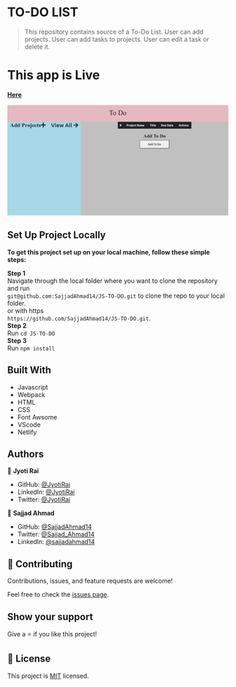 # TO-DO LIST

> This repository contains source of a To-Do List.
 User can add projects.
 User can add tasks to projects.
 User can edit a task or delete it.

# This app is Live
<a href = 'https://reverent-goldberg-324cfe.netlify.app/'><strong>Here</strong></a>

![screenshot](./src/screenshot.png)

## Set Up Project Locally

**To get this project set up on your local machine, follow these simple steps:**

**Step 1**<br>
Navigate through the local folder where you want to clone the repository and run<br>
`git@github.com:SajjadAhmad14/JS-TO-DO.git` to clone the repo to your local folder.<br>
or with https<br>
`https://github.com/SajjadAhmad14/JS-TO-DO.git`.<br>
**Step 2**<br>
Run `cd JS-TO-DO`<br>
**Step 3**<br>
Run `npm install`<br>

## Built With

- Javascript
- Webpack
- HTML
- CSS
- Font Awsome 
- VScode
- Netlify

## Authors

👤 **Jyoti Rai**

- GitHub: [@JyotiRai](https://github.com/jrai0792)
- LinkedIn: [@JyotiRai](https://www.linkedin.com/in/rai-jyoti)
- Twitter: [@JyotiRai](https://twitter.com/jyotirai0792)

👤 **Sajjad Ahmad**

- GitHub: [@SajjadAhmad14](https://github.com/SajjadAhmad14)
- Twitter: [@Sajjad_Ahmad14](https://twitter.com/Sajjad_Ahmad14)
- LinkedIn: [@sajjadahmad14](https://www.linkedin.com/in/sajjadahmad14)

## 🤝 Contributing

Contributions, issues, and feature requests are welcome!

Feel free to check the [issues page](https://github.com/SajjadAhmad14/JS-TO-DO/issues).

## Show your support

Give a ⭐️ if you like this project!

## 📝 License

This project is [MIT](lic.url) licensed.
